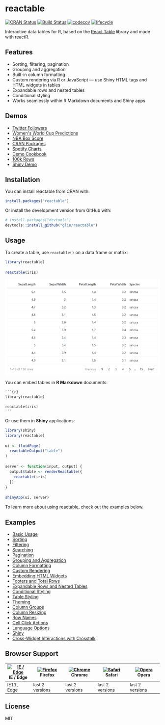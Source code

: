 # reactable

[![CRAN Status](https://www.r-pkg.org/badges/version/reactable)](https://cran.r-project.org/package=reactable)
[![Build Status](https://travis-ci.com/glin/reactable.svg?branch=master)](https://travis-ci.com/glin/reactable)
[![codecov](https://codecov.io/gh/glin/reactable/branch/master/graph/badge.svg)](https://codecov.io/gh/glin/reactable)
[![lifecycle](https://img.shields.io/badge/lifecycle-experimental-orange.svg)](https://www.tidyverse.org/lifecycle/#experimental)

Interactive data tables for R, based on the
[React Table](https://github.com/tannerlinsley/react-table) library and made with
[reactR](https://github.com/react-R/reactR).

## Features
- Sorting, filtering, pagination
- Grouping and aggregation
- Built-in column formatting
- Custom rendering via R or JavaScript — use Shiny HTML tags and HTML widgets in tables
- Expandable rows and nested tables
- Conditional styling
- Works seamlessly within R Markdown documents and Shiny apps

## Demos
- [Twitter Followers](https://glin.github.io/reactable/articles/twitter-followers/twitter-followers.html)
- [Women's World Cup Predictions](https://glin.github.io/reactable/articles/womens-world-cup/womens-world-cup.html)
- [NBA Box Score](https://glin.github.io/reactable/articles/nba-box-score/nba-box-score.html)
- [CRAN Packages](https://glin.github.io/reactable/articles/cran-packages/cran-packages.html)
- [Spotify Charts](https://glin.github.io/reactable/articles/spotify-charts/spotify-charts.html)
- [Demo Cookbook](https://glin.github.io/reactable/articles/cookbook/cookbook.html)
- [100k Rows](https://glin.github.io/reactable/articles/100k-rows.html)
- [Shiny Demo](https://glin.github.io/reactable/articles/shiny-demo.html)

## Installation
You can install reactable from CRAN with:
```r
install.packages("reactable")
```

Or install the development version from GitHub with:
```r
# install.packages("devtools")
devtools::install_github("glin/reactable")
```

## Usage
To create a table, use `reactable()` on a data frame or matrix:
```r
library(reactable)

reactable(iris)
```

<!-- pkgdown:example -->
[![reactable example using the iris dataset](man/figures/iris.png)](https://glin.github.io/reactable/articles/examples.html)

You can embed tables in **R Markdown** documents:
````
```{r}
library(reactable)

reactable(iris)
```
````

Or use them in **Shiny** applications:
```r
library(shiny)
library(reactable)

ui <- fluidPage(
  reactableOutput("table")
)

server <- function(input, output) {
  output$table <- renderReactable({
    reactable(iris)
  })
}

shinyApp(ui, server)
```

To learn more about using reactable, check out the examples below.

## Examples
- [Basic Usage](https://glin.github.io/reactable/articles/examples.html#basic-usage)
- [Sorting](https://glin.github.io/reactable/articles/examples.html#sorting)
- [Filtering](https://glin.github.io/reactable/articles/examples.html#filtering)
- [Searching](https://glin.github.io/reactable/articles/examples.html#searching)
- [Pagination](https://glin.github.io/reactable/articles/examples.html#pagination)
- [Grouping and Aggregation](https://glin.github.io/reactable/articles/examples.html#grouping-and-aggregation)
- [Column Formatting](https://glin.github.io/reactable/articles/examples.html#column-formatting)
- [Custom Rendering](https://glin.github.io/reactable/articles/examples.html#custom-rendering)
- [Embedding HTML Widgets](https://glin.github.io/reactable/articles/examples.html#embedding-html-widgets)
- [Footers and Total Rows](https://glin.github.io/reactable/articles/examples.html#footers)
- [Expandable Rows and Nested Tables](https://glin.github.io/reactable/articles/examples.html#expandable-row-details)
- [Conditional Styling](https://glin.github.io/reactable/articles/examples.html#conditional-styling)
- [Table Styling](https://glin.github.io/reactable/articles/examples.html#table-styling)
- [Theming](https://glin.github.io/reactable/articles/examples.html#theming)
- [Column Groups](https://glin.github.io/reactable/articles/examples.html#column-groups)
- [Column Resizing](https://glin.github.io/reactable/articles/examples.html#column-resizing)
- [Row Names](https://glin.github.io/reactable/articles/examples.html#row-names)
- [Cell Click Actions](https://glin.github.io/reactable/articles/examples.html#cell-click-actions)
- [Language Options](https://glin.github.io/reactable/articles/examples.html#language-options)
- [Shiny](https://glin.github.io/reactable/articles/examples.html#shiny)
- [Cross-Widget Interactions with Crosstalk](https://glin.github.io/reactable/articles/examples.html#cross-widget-interactions)

## Browser Support
| [<img src="https://raw.githubusercontent.com/alrra/browser-logos/master/src/edge/edge_48x48.png" alt="IE / Edge" width="24px" height="24px" />](https://godban.github.io/browsers-support-badges/)<br>IE / Edge | [<img src="https://raw.githubusercontent.com/alrra/browser-logos/master/src/firefox/firefox_48x48.png" alt="Firefox" width="24px" height="24px" />](https://godban.github.io/browsers-support-badges/)<br>Firefox | [<img src="https://raw.githubusercontent.com/alrra/browser-logos/master/src/chrome/chrome_48x48.png" alt="Chrome" width="24px" height="24px" />](https://godban.github.io/browsers-support-badges/)<br>Chrome | [<img src="https://raw.githubusercontent.com/alrra/browser-logos/master/src/safari/safari_48x48.png" alt="Safari" width="24px" height="24px" />](https://godban.github.io/browsers-support-badges/)<br>Safari | [<img src="https://raw.githubusercontent.com/alrra/browser-logos/master/src/opera/opera_48x48.png" alt="Opera" width="24px" height="24px" />](https://godban.github.io/browsers-support-badges/)<br>Opera |
| --------- | --------- | --------- | --------- | --------- |
| IE11, Edge | last 2 versions | last 2 versions | last 2 versions | last 2 versions |

## License
MIT
